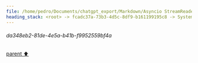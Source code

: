 ```yaml
---
file: /home/pedro/Documents/chatgpt_export/Markdown/Asyncio StreamReader_Writer_ Deep Dive.md
heading_stack: <root> -> fcadc37a-73b3-4d5c-8df9-b161199195c8 -> System -> b74b0f9d-258d-4711-a53e-a6ef4f3e749e -> System -> aaa2d34c-19b8-4a73-87e5-e89cc52880f1 -> User -> e699cc32-2076-4b5d-98e8-d8c8d270498e -> Assistant -> asyncio StreamReader and StreamWriter: A Deep Dive -> StreamReader -> Basics -> Core Methods -> Use Case -> StreamWriter -> Basics -> Core Methods -> Use Case -> Combining StreamReader and StreamWriter -> Buffering and Flow Control -> Exception Handling -> Backpressure Handling -> Stream Adapters -> Conclusion -> aaa2cf71-b96b-4015-b8df-dadb1288a43a -> User -> 7f748aa6-27c6-4794-ad0d-049b6f2f97d5 -> Assistant -> Factors Affecting Overhead -> Quantitative Measures -> aaa28268-171d-4aa2-a801-59980b4a1c72 -> User -> f0baf8c5-cfdc-42e3-a943-3a86a0a6b515 -> Assistant -> 106fe138-27c6-4725-a628-17dd817481b0 -> Tool -> a2bb3d7f-bfdb-4ba5-aad8-e214580c0735 -> Assistant -> aaa27b35-554d-4d3a-b0b1-05e9b47e8bce -> User -> c27c1f1f-8661-42c3-9fc1-9fec3e63778a -> Assistant -> 942df40d-f0d2-4734-a40b-e2fe941ca83d -> Tool -> 7582187a-cfe1-4b09-9cad-c3eea53147fa -> Assistant -> aaa2dfaa-f25d-4390-bd5c-88400d309de0 -> User -> da348eb2-81de-4e5a-b41b-f9952559bf4a
---
```

###### da348eb2-81de-4e5a-b41b-f9952559bf4a
[parent ⬆️](#aaa2dfaa-f25d-4390-bd5c-88400d309de0)
